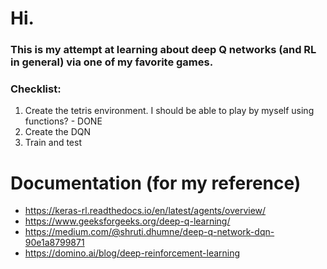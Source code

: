 # Hi.
### This is my attempt at learning about deep Q networks (and RL in general) via one of my favorite games.

### Checklist:
1. Create the tetris environment. I should be able to play by myself using functions? - DONE
2. Create the DQN
3. Train and test

# Documentation (for my reference)
- https://keras-rl.readthedocs.io/en/latest/agents/overview/
- https://www.geeksforgeeks.org/deep-q-learning/
- https://medium.com/@shruti.dhumne/deep-q-network-dqn-90e1a8799871
- https://domino.ai/blog/deep-reinforcement-learning